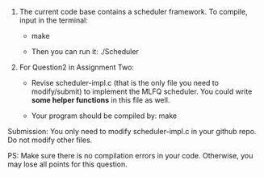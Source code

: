1. The current code base contains a scheduler framework.  To compile, input in the terminal:
    -  make

    - Then you can run it: ./Scheduler




2. For Question2 in Assignment Two:
    - Revise scheduler-impl.c (that is the only file you need to modify/submit) to implement the MLFQ scheduler. You could write **some helper functions** in this file as well. 

    - Your program should be compiled by:
  make

  Submission: You only need to modify scheduler-impl.c in your github repo. Do not modify other files.

PS: Make sure there is no compilation errors in your code. Otherwise, you may lose all points for this question. 